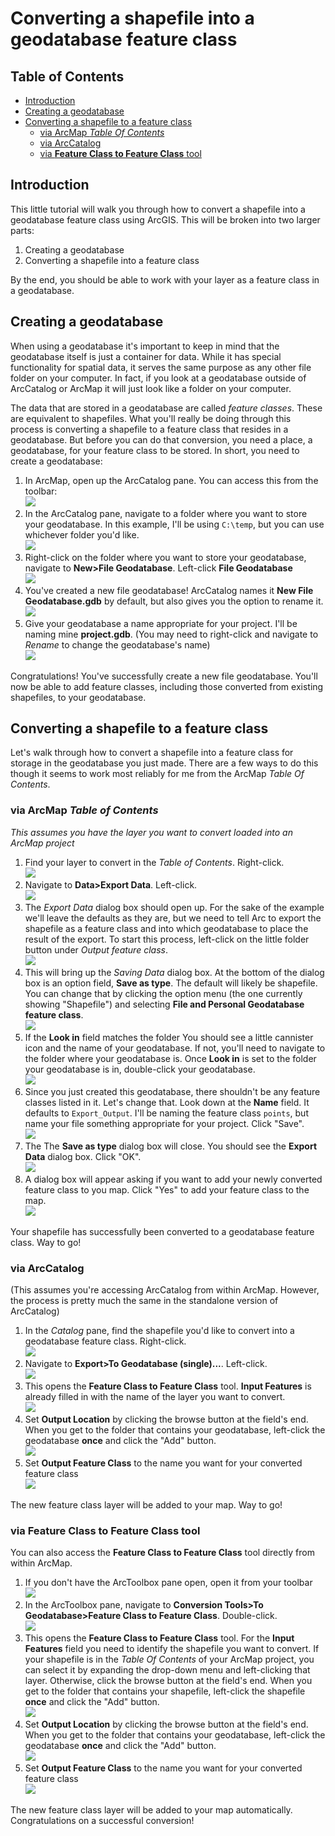 # Converting a shapefile into a geodatabase feature class

## Table of Contents

- [Introduction](#introduction)
- [Creating a geodatabase](#creating-a-geodatabase)
- [Converting a shapefile to a feature class](#converting-a-shapefile-to-a-feature-class)
	- [via ArcMap *Table Of Contents*](#via-arcmap-table-of-contents)
	- [via ArcCatalog](#via-arccatalog)
	- [via **Feature Class to Feature Class** tool](#via-feature-class-to-feature-class-tool)

## Introduction

This little tutorial will walk you through how to convert a shapefile into a geodatabase feature class using ArcGIS. This will be broken into two larger parts:

1. Creating a geodatabase
2. Converting a shapefile into a feature class

By the end, you should be able to work with your layer as a feature class in a geodatabase.

## Creating a geodatabase

When using a geodatabase it's important to keep in mind that the geodatabase itself is just a container for data. While it has special functionality for spatial data, it serves the same purpose as any other file folder on your computer. In fact, if you look at a geodatabase outside of ArcCatalog or ArcMap it will just look like a folder on your computer.

The data that are stored in a geodatabase are called *feature classes*. These are equivalent to shapefiles. What you'll really be doing through this process is converting a shapefile to a feature class that resides in a geodatabase. But before you can do that conversion, you need a place, a geodatabase, for your feature class to be stored. In short, you need to create a geodatabase:

1. In ArcMap, open up the ArcCatalog pane. You can access this from the toolbar:<br>
![](http://i1368.photobucket.com/albums/ag172/gscplanning/shp2gdb/catalog1_zpsvqaybzkr.jpg)
2. In the ArcCatalog pane, navigate to a folder where you want to store your geodatabase. In this example, I'll be using `C:\temp`, but you can use whichever folder you'd like.<br>![](http://i1368.photobucket.com/albums/ag172/gscplanning/shp2gdb/catalog2_zpssjdt66gm.jpg)
3. Right-click on the folder where you want to store your geodatabase, navigate to **New>File Geodatabase**. Left-click **File Geodatabase**<br>![](http://i1368.photobucket.com/albums/ag172/gscplanning/shp2gdb/catalog3_zpsfuqq3n14.jpg)
4. You've created a new file geodatabase! ArcCatalog names it **New File Geodatabase.gdb** by default, but also gives you the option to rename it. <br>![](http://i1368.photobucket.com/albums/ag172/gscplanning/shp2gdb/catalog4_zpsoey15fy7.jpg)
5. Give your geodatabase a name appropriate for your project. I'll be naming mine **project.gdb**. (You may need to right-click and navigate to *Rename* to change the geodatabase's name)<br>![](http://i1368.photobucket.com/albums/ag172/gscplanning/shp2gdb/catalog5_zpswfxj2jrt.jpg)

Congratulations! You've successfully create a new file geodatabase. You'll now be able to add feature classes, including those converted from existing shapefiles, to your geodatabase.

## Converting a shapefile to a feature class

Let's walk through how to convert a shapefile into a feature class for storage in the  geodatabase you just made. There are a few ways to do this though it seems to work most reliably for me from the ArcMap *Table Of Contents*.

### via ArcMap *Table of Contents*
*This assumes you have the layer you want to convert loaded into an ArcMap project*

1. Find your layer to convert in the *Table of Contents*. Right-click.<br>![](http://i1368.photobucket.com/albums/ag172/gscplanning/shp2gdb/arcmap1_zpseajn9oel.jpg)
2. Navigate to **Data>Export Data**. Left-click.<br>![](http://i1368.photobucket.com/albums/ag172/gscplanning/shp2gdb/arcmap2_zpsb6x6gx3y.jpg)
3. The *Export Data* dialog box should open up. For the sake of the example we'll leave the defaults as they are, but we need to tell Arc to export the shapefile as a feature class and into which geodatabase to place the result of the export. To start this process, left-click on the little folder button under *Output feature class*.<br>![](http://i1368.photobucket.com/albums/ag172/gscplanning/shp2gdb/arcmap3_zpsa2zfjved.jpg)
4. This will bring up the *Saving Data* dialog box. At the bottom of the dialog box is an option field, **Save as type**. The default will likely be shapefile. You can change that by clicking the option menu (the one currently showing "Shapefile") and selecting **File and Personal Geodatabase feature class**.<br>![](http://i1368.photobucket.com/albums/ag172/gscplanning/shp2gdb/arcmap4_zpsrtzedwf1.jpg)
5. If the **Look in** field matches the folder You should see a little cannister icon and the name of your geodatabase. If not, you'll need to navigate to the folder where your geodatabase is. Once **Look in** is set to the folder your geodatabase is in, double-click your geodatabase.<br>![](http://i1368.photobucket.com/albums/ag172/gscplanning/shp2gdb/arcmap5_zpsq5grg16b.jpg)
6. Since you just created this geodatabase, there shouldn't be any feature classes listed in it. Let's change that. Look down at the **Name** field. It defaults to `Export_Output`. I'll be naming the feature class `points`, but name your file something appropriate for your project. Click "Save".<br>![](http://i1368.photobucket.com/albums/ag172/gscplanning/shp2gdb/arcmap6_zpsgmzu0xiq.jpg)
7. The The **Save as type** dialog box will close. You should see the **Export Data** dialog box. Click "OK".<br>![](http://i1368.photobucket.com/albums/ag172/gscplanning/shp2gdb/arcmap7_zpslzhjcpch.jpg)
8. A dialog box will appear asking if you want to add your newly converted feature class to you map. Click "Yes" to add your feature class to the map.<br>![](http://i1368.photobucket.com/albums/ag172/gscplanning/shp2gdb/arcmap8_zpsms74dbn8.jpg)

Your shapefile has successfully been converted to a geodatabase feature class. Way to go!

### via ArcCatalog

(This assumes you're accessing ArcCatalog from within ArcMap. However, the process is pretty much the same in the standalone version of ArcCatalog)

1. In the *Catalog* pane, find the shapefile you'd like to convert into a geodatabase feature class. Right-click.<br>![](http://i1368.photobucket.com/albums/ag172/gscplanning/shp2gdb/catalog6_zpssjubm7el.jpg)
2. Navigate to **Export>To Geodatabase (single)...**. Left-click.<br>![](http://i1368.photobucket.com/albums/ag172/gscplanning/shp2gdb/catalog7_zpsxhur8gue.jpg)
3. This opens the **Feature Class to Feature Class** tool. **Input Features** is already filled in with the name of the layer you want to convert.<br>![](http://i1368.photobucket.com/albums/ag172/gscplanning/shp2gdb/fc1_zpsqu63el7v.jpg)
4. Set **Output Location** by clicking the browse button at the field's end. When you get to the folder that contains your geodatabase, left-click the geodatabase **once** and click the "Add" button.<br>![](http://i1368.photobucket.com/albums/ag172/gscplanning/shp2gdb/fc2_zpszq5bxhsf.jpg)
5. Set **Output Feature Class** to the name you want for your converted feature class<br>![](http://i1368.photobucket.com/albums/ag172/gscplanning/shp2gdb/fc3_zpsqgzkbrts.jpg)

The new feature class layer will be added to your map. Way to go!

### via **Feature Class to Feature Class** tool

You can also access the **Feature Class to Feature Class** tool directly from within ArcMap.

1. If you don't have the ArcToolbox pane open, open it from your toolbar<br>![](http://i1368.photobucket.com/albums/ag172/gscplanning/shp2gdb/fc4_zps2fb6w7xs.jpg)
2. In the ArcToolbox pane, navigate to **Conversion Tools>To Geodatabase>Feature Class to Feature Class**. Double-click.<br>![](http://i1368.photobucket.com/albums/ag172/gscplanning/shp2gdb/fc5_zpss0qnbcmd.jpg)
3. This opens the **Feature Class to Feature Class** tool. For the **Input Features** field you need to identify the shapefile you want to convert. If your shapefile is in the *Table Of Contents* of your ArcMap project, you can select it by expanding the drop-down menu and left-clicking that layer. Otherwise, click the browse button at the field's end. When you get to the folder that contains your shapefile, left-click the shapefile **once** and click the "Add" button.<br>![](http://i1368.photobucket.com/albums/ag172/gscplanning/shp2gdb/fc8_zpslspu7lat.jpg)
4. Set **Output Location** by clicking the browse button at the field's end. When you get to the folder that contains your geodatabase, left-click the geodatabase **once** and click the "Add" button.<br>![](http://i1368.photobucket.com/albums/ag172/gscplanning/shp2gdb/fc2_zpszq5bxhsf.jpg)
5. Set **Output Feature Class** to the name you want for your converted feature class<br>![](http://i1368.photobucket.com/albums/ag172/gscplanning/shp2gdb/fc3_zpsqgzkbrts.jpg)

The new feature class layer will be added to your map automatically. Congratulations on a successful conversion!